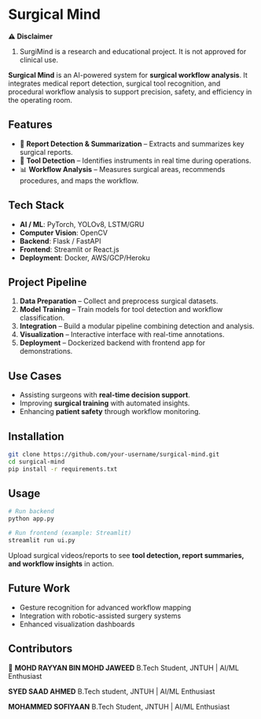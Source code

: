 # Surgical Mind

**⚠️ Disclaimer**
1. SurgiMind is a research and educational project. It is not approved for clinical use.<br> 

**Surgical Mind** is an AI-powered system for **surgical workflow analysis**. It integrates medical report detection, surgical tool recognition, and procedural workflow analysis to support precision, safety, and efficiency in the operating room.

## Features

* 📄 **Report Detection & Summarization** – Extracts and summarizes key surgical reports.
* 🔧 **Tool Detection** – Identifies instruments in real time during operations.
* 📊 **Workflow Analysis** – Measures surgical areas, recommends procedures, and maps the workflow.

## Tech Stack

* **AI / ML**: PyTorch, YOLOv8, LSTM/GRU
* **Computer Vision**: OpenCV
* **Backend**: Flask / FastAPI
* **Frontend**: Streamlit or React.js
* **Deployment**: Docker, AWS/GCP/Heroku

## Project Pipeline

1. **Data Preparation** – Collect and preprocess surgical datasets.
2. **Model Training** – Train models for tool detection and workflow classification.
3. **Integration** – Build a modular pipeline combining detection and analysis.
4. **Visualization** – Interactive interface with real-time annotations.
5. **Deployment** – Dockerized backend with frontend app for demonstrations.

## Use Cases

* Assisting surgeons with **real-time decision support**.
* Improving **surgical training** with automated insights.
* Enhancing **patient safety** through workflow monitoring.

## Installation

```bash
git clone https://github.com/your-username/surgical-mind.git
cd surgical-mind
pip install -r requirements.txt
```

## Usage

```bash
# Run backend
python app.py  

# Run frontend (example: Streamlit)
streamlit run ui.py  
```

Upload surgical videos/reports to see **tool detection, report summaries, and workflow insights** in action.

## Future Work

* Gesture recognition for advanced workflow mapping
* Integration with robotic-assisted surgery systems
* Enhanced visualization dashboards

## Contributors

👤 **MOHD RAYYAN BIN MOHD JAWEED**
B.Tech Student, JNTUH | AI/ML Enthusiast

**SYED SAAD AHMED**
B.Tech student, JNTUH | AI/ML Enthusiast

**MOHAMMED SOFIYAAN**
B.Tech Student, JNTUH | AI/ML Enthusiast


